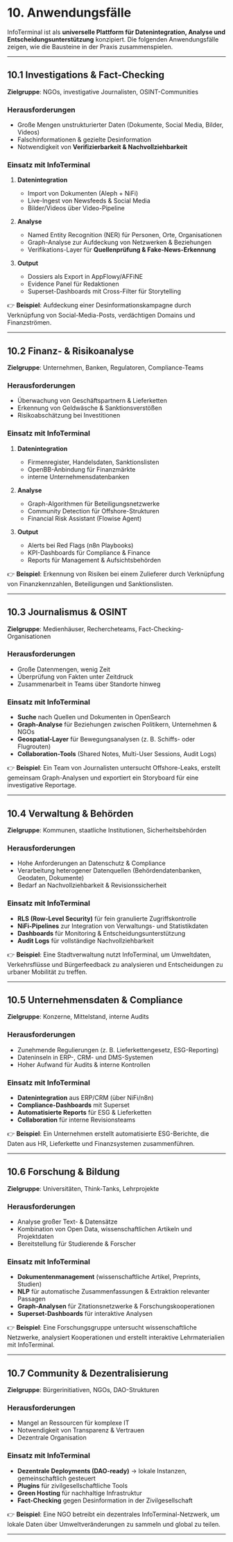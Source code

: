 # 10. Anwendungsfälle

InfoTerminal ist als **universelle Plattform für Datenintegration, Analyse und Entscheidungsunterstützung** konzipiert.
Die folgenden Anwendungsfälle zeigen, wie die Bausteine in der Praxis zusammenspielen.

---

## 10.1 Investigations & Fact-Checking

**Zielgruppe**: NGOs, investigative Journalisten, OSINT-Communities

### Herausforderungen

- Große Mengen unstrukturierter Daten (Dokumente, Social Media, Bilder, Videos)
- Falschinformationen & gezielte Desinformation
- Notwendigkeit von **Verifizierbarkeit & Nachvollziehbarkeit**

### Einsatz mit InfoTerminal

1. **Datenintegration**
   - Import von Dokumenten (Aleph + NiFi)
   - Live-Ingest von Newsfeeds & Social Media
   - Bilder/Videos über Video-Pipeline

2. **Analyse**
   - Named Entity Recognition (NER) für Personen, Orte, Organisationen
   - Graph-Analyse zur Aufdeckung von Netzwerken & Beziehungen
   - Verifikations-Layer für **Quellenprüfung & Fake-News-Erkennung**

3. **Output**
   - Dossiers als Export in AppFlowy/AFFiNE
   - Evidence Panel für Redaktionen
   - Superset-Dashboards mit Cross-Filter für Storytelling

👉 **Beispiel**: Aufdeckung einer Desinformationskampagne durch Verknüpfung von Social-Media-Posts, verdächtigen Domains und Finanzströmen.

---

## 10.2 Finanz- & Risikoanalyse

**Zielgruppe**: Unternehmen, Banken, Regulatoren, Compliance-Teams

### Herausforderungen

- Überwachung von Geschäftspartnern & Lieferketten
- Erkennung von Geldwäsche & Sanktionsverstößen
- Risikoabschätzung bei Investitionen

### Einsatz mit InfoTerminal

1. **Datenintegration**
   - Firmenregister, Handelsdaten, Sanktionslisten
   - OpenBB-Anbindung für Finanzmärkte
   - interne Unternehmensdatenbanken

2. **Analyse**
   - Graph-Algorithmen für Beteiligungsnetzwerke
   - Community Detection für Offshore-Strukturen
   - Financial Risk Assistant (Flowise Agent)

3. **Output**
   - Alerts bei Red Flags (n8n Playbooks)
   - KPI-Dashboards für Compliance & Finance
   - Reports für Management & Aufsichtsbehörden

👉 **Beispiel**: Erkennung von Risiken bei einem Zulieferer durch Verknüpfung von Finanzkennzahlen, Beteiligungen und Sanktionslisten.

---

## 10.3 Journalismus & OSINT

**Zielgruppe**: Medienhäuser, Rechercheteams, Fact-Checking-Organisationen

### Herausforderungen

- Große Datenmengen, wenig Zeit
- Überprüfung von Fakten unter Zeitdruck
- Zusammenarbeit in Teams über Standorte hinweg

### Einsatz mit InfoTerminal

- **Suche** nach Quellen und Dokumenten in OpenSearch
- **Graph-Analyse** für Beziehungen zwischen Politikern, Unternehmen & NGOs
- **Geospatial-Layer** für Bewegungsanalysen (z. B. Schiffs- oder Flugrouten)
- **Collaboration-Tools** (Shared Notes, Multi-User Sessions, Audit Logs)

👉 **Beispiel**: Ein Team von Journalisten untersucht Offshore-Leaks, erstellt gemeinsam Graph-Analysen und exportiert ein Storyboard für eine investigative Reportage.

---

## 10.4 Verwaltung & Behörden

**Zielgruppe**: Kommunen, staatliche Institutionen, Sicherheitsbehörden

### Herausforderungen

- Hohe Anforderungen an Datenschutz & Compliance
- Verarbeitung heterogener Datenquellen (Behördendatenbanken, Geodaten, Dokumente)
- Bedarf an Nachvollziehbarkeit & Revisionssicherheit

### Einsatz mit InfoTerminal

- **RLS (Row-Level Security)** für fein granulierte Zugriffskontrolle
- **NiFi-Pipelines** zur Integration von Verwaltungs- und Statistikdaten
- **Dashboards** für Monitoring & Entscheidungsunterstützung
- **Audit Logs** für vollständige Nachvollziehbarkeit

👉 **Beispiel**: Eine Stadtverwaltung nutzt InfoTerminal, um Umweltdaten, Verkehrsflüsse und Bürgerfeedback zu analysieren und Entscheidungen zu urbaner Mobilität zu treffen.

---

## 10.5 Unternehmensdaten & Compliance

**Zielgruppe**: Konzerne, Mittelstand, interne Audits

### Herausforderungen

- Zunehmende Regulierungen (z. B. Lieferkettengesetz, ESG-Reporting)
- Dateninseln in ERP-, CRM- und DMS-Systemen
- Hoher Aufwand für Audits & interne Kontrollen

### Einsatz mit InfoTerminal

- **Datenintegration** aus ERP/CRM (über NiFi/n8n)
- **Compliance-Dashboards** mit Superset
- **Automatisierte Reports** für ESG & Lieferketten
- **Collaboration** für interne Revisionsteams

👉 **Beispiel**: Ein Unternehmen erstellt automatisierte ESG-Berichte, die Daten aus HR, Lieferkette und Finanzsystemen zusammenführen.

---

## 10.6 Forschung & Bildung

**Zielgruppe**: Universitäten, Think-Tanks, Lehrprojekte

### Herausforderungen

- Analyse großer Text- & Datensätze
- Kombination von Open Data, wissenschaftlichen Artikeln und Projektdaten
- Bereitstellung für Studierende & Forscher

### Einsatz mit InfoTerminal

- **Dokumentenmanagement** (wissenschaftliche Artikel, Preprints, Studien)
- **NLP** für automatische Zusammenfassungen & Extraktion relevanter Passagen
- **Graph-Analysen** für Zitationsnetzwerke & Forschungskooperationen
- **Superset-Dashboards** für interaktive Analysen

👉 **Beispiel**: Eine Forschungsgruppe untersucht wissenschaftliche Netzwerke, analysiert Kooperationen und erstellt interaktive Lehrmaterialien mit InfoTerminal.

---

## 10.7 Community & Dezentralisierung

**Zielgruppe**: Bürgerinitiativen, NGOs, DAO-Strukturen

### Herausforderungen

- Mangel an Ressourcen für komplexe IT
- Notwendigkeit von Transparenz & Vertrauen
- Dezentrale Organisation

### Einsatz mit InfoTerminal

- **Dezentrale Deployments (DAO-ready)** → lokale Instanzen, gemeinschaftlich gesteuert
- **Plugins** für zivilgesellschaftliche Tools
- **Green Hosting** für nachhaltige Infrastruktur
- **Fact-Checking** gegen Desinformation in der Zivilgesellschaft

👉 **Beispiel**: Eine NGO betreibt ein dezentrales InfoTerminal-Netzwerk, um lokale Daten über Umweltveränderungen zu sammeln und global zu teilen.

---

